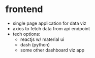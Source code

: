 # frontend

* single page application for data viz
* axios to fetch data from api endpoint
* tech options:
	* reactjs w/ material ui
	* dash (python)
	* some other dashboard viz app
